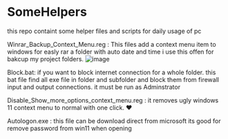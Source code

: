 # SomeHelpers
this repo containt some helper files and scripts for daily usage of pc


Winrar_Backup_Context_Menu.reg  :  This files add a context menu item to windows for easly rar a folder with auto date and time 
i use this offen for bakcup my project folders.
![image](https://github.com/user-attachments/assets/2ca962b5-6d71-4342-914d-ad0e06e06eb5)




Block.bat:   if you want to block internet connection for a whole folder. this bat file find all exe file in folder and subfolder and block
them from firewall input and output connections. it must be run as Adminstrator


Disable_Show_more_options_context_menu.reg :  it removes ugly windows 11 context menu to normal with one click. ♥

Autologon.exe  : this file can be download direct  from microsoft its good for remove password from win11 when opening
